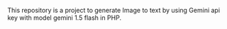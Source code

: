 This repository is a project to generate Image to text by using Gemini api key with model gemini 1.5 flash in PHP. 
